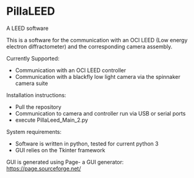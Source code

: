 # PillaLEED
A LEED software

This is a software for the communication with an OCI LEED (Low energy electron diffractometer) and the corresponding camera assembly.

Currently Supported:
  - Communication with an OCI LEED controller
  - Communication with a blackfly low light camera via the spinnaker camera suite

Installation instructions: 
  - Pull the repository
  - Communication to camera and controller run via USB or serial ports
  - execute PillaLeed_Main_2.py

System requirements:
  - Software is written in python, tested for current python 3
  - GUI relies on the Tkinter framework

GUI is generated using Page- a GUI generator: https://page.sourceforge.net/



